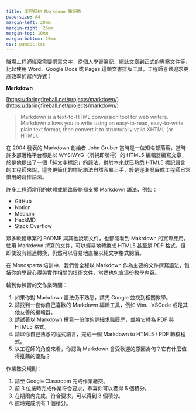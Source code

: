 ```yaml
---
title: 工程師的 Markdown 筆記術
papersize: A4
margin-left: 20mm
margin-right: 25mm
margin-top: 10mm
margin-bottom: 20mm
css: pandoc.css
---
```


職場工程師經常需要撰寫文字，從個人學習筆記、網誌文章到正式的專案文件等，比起使用 Word、Google Docs 或 Pages 這類文書排版工具，工程師喜歡追求更高效率的寫作方式：

**Markdown**

[https://daringfireball.net/projects/markdown/](https://daringfireball.net/projects/markdown/)

> Markdown is a text-to-HTML conversion tool for web writers. Markdown allows you to write using an easy-to-read, easy-to-write plain text format, then convert it to structurally valid XHTML (or HTML).

在 2004 發表的 Markdown 創始者 John Gruber 當時是一位知名部落客，當時許多部落格平台都是以 WYSIWYG（所視即所得）的 HTML5 編輯器編寫文章，於是他提出了一個「純文字標記」的語法，對於本來就已熟悉 HTML5 標記語言的工程師來說，這套更簡化的標記語法自然容易上手，於是逐漸發展成工程師日常慣用的寫作語法。

許多工程師常用的軟體或網路服務都支援 Markdown 語法，例如：

- GitHub
- Notion
- Medium
- HackMD
- Stack Overflow

眾多軟體專案的 RADME 與其他說明文件，也都能看到 Makrdown 的實際應用，使用 Markdown 撰寫的文件，可以輕易地轉換成 HTML5 甚至是 PDF 格式，但即使沒有經過轉換，仍然可以容易地直接以純文字格式閱讀。

在 Monosparta 培訓中，我們會全程以 Markdown 作為主要的文件撰寫語法，包括你的學習心得與實作相關的技術文件，當然也包含這份教學內容。

輪到你練習的交作業時間：

1. 如果你對 Markdown 語法仍不熟悉，請先 Google 並找到相關教學。
2. 請找到一套你自己喜歡的 Markdown 編輯工具，例如 Vim、VSCode 或是其他友善的編輯器。 
3. 請試著以 Markdown 撰寫一份你的詳細求職履歷，並將它轉為 PDF 與 HTML5 格式。
4. 請以你自己熟悉的程式語言，完成一個 Markdown to HTML5 / PDF 轉檔程式。
5. 以工程師的角度來看，你認為 Markdown 會受歡迎的原因為何？它有什麼值得推薦的優點？

作業繳交規則：

1. 請至 Google Classroom 完成作業繳交。
2. 前 3 位按時完成作業符合要求，恭喜你可以獲得 5 個積分。
3. 在期限內完成，符合要求，可以得到 3 個積分。
4. 逾時完成則有 1 個積分。